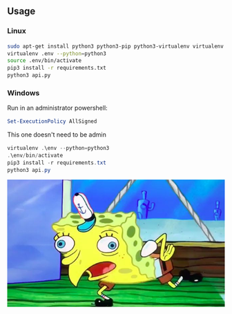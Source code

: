 
## Usage

### Linux

```bash
sudo apt-get install python3 python3-pip python3-virtualenv virtualenv
virtualenv .env --python=python3
source .env/bin/activate
pip3 install -r requirements.txt
python3 api.py
```

### Windows

Run in an administrator powershell:

```powershell
Set-ExecutionPolicy AllSigned
```

This one doesn't need to be admin

```powershell
virtualenv .\env --python=python3
.\env/bin/activate
pip3 install -r requirements.txt
python3 api.py
```

![spongebob](spongebob.jpg)

